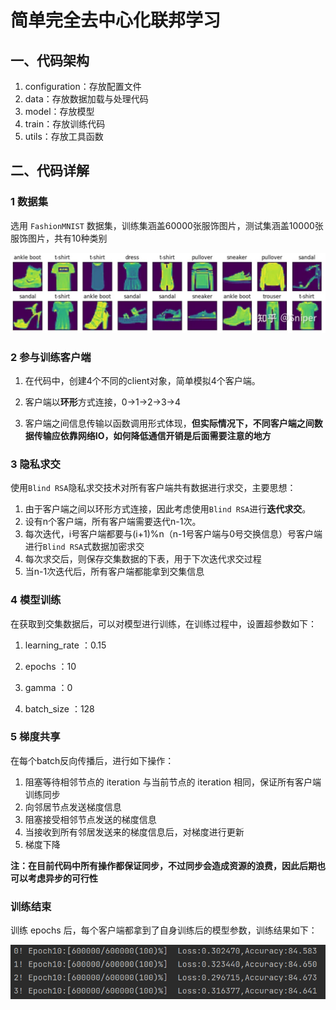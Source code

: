 # 简单完全去中心化联邦学习

## 一、代码架构

1. configuration：存放配置文件
2. data：存放数据加载与处理代码
3. model：存放模型
4. train：存放训练代码
5. utils：存放工具函数

## 二、代码详解

### 1 数据集

选用 `FashionMNIST` 数据集，训练集涵盖60000张服饰图片，测试集涵盖10000张服饰图片，共有10种类别

![image-20230806184146406](.\img\image-20230806184146406.png)

### 2 参与训练客户端

1. 在代码中，创建4个不同的client对象，简单模拟4个客户端。

2. 客户端以**环形**方式连接，0->1->2->3->4
3. 客户端之间信息传输以函数调用形式体现，**但实际情况下，不同客户端之间数据传输应依靠网络IO，如何降低通信开销是后面需要注意的地方**

### 3 隐私求交

使用`Blind RSA`隐私求交技术对所有客户端共有数据进行求交，主要思想：

1. 由于客户端之间以环形方式连接，因此考虑使用`Blind RSA`进行**迭代求交**。
2. 设有n个客户端，所有客户端需要迭代n-1次。
3. 每次迭代，i号客户端都要与(i+1)%n（n-1号客户端与0号交换信息）号客户端进行`Blind RSA`式数据加密求交
4. 每次求交后，则保存交集数据的下表，用于下次迭代求交过程
5. 当n-1次迭代后，所有客户端都能拿到交集信息

### 4 模型训练

在获取到交集数据后，可以对模型进行训练，在训练过程中，设置超参数如下：

1. learning_rate ：0.15

2. epochs ：10

3. gamma ：0
4. batch_size ：128

### 5 梯度共享

在每个batch反向传播后，进行如下操作：

1. 阻塞等待相邻节点的 iteration 与当前节点的 iteration 相同，保证所有客户端训练同步
2. 向邻居节点发送梯度信息
3. 阻塞接受相邻节点发送的梯度信息
4. 当接收到所有邻居发送来的梯度信息后，对梯度进行更新
5. 梯度下降

**注：在目前代码中所有操作都保证同步，不过同步会造成资源的浪费，因此后期也可以考虑异步的可行性**

### 训练结束

训练 epochs 后，每个客户端都拿到了自身训练后的模型参数，训练结果如下：

![image-20230806194307470](.\img\image-20230806194307470.png)